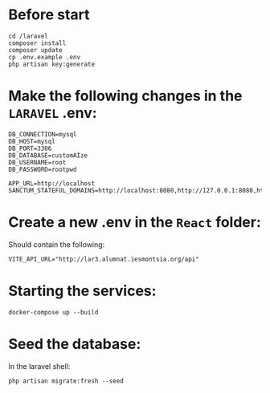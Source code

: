 # Before start
```
cd /laravel
composer install
composer update
cp .env.example .env
php artisan key:generate
```

# Make the following changes in the `LARAVEL` .env:
```
DB_CONNECTION=mysql
DB_HOST=mysql
DB_PORT=3306
DB_DATABASE=customAIze
DB_USERNAME=root
DB_PASSWORD=rootpwd

APP_URL=http://localhost
SANCTUM_STATEFUL_DOMAINS=http://localhost:8080,http://127.0.0.1:8080,http://localhost:3000,http://127.0.0.1:3000
```

# Create a new .env in the `React` folder:
Should contain the following:
```
VITE_API_URL="http://lar3.alumnat.iesmontsia.org/api"
```

# Starting the services:
```
docker-compose up --build
```

# Seed the database:
In the laravel shell:
```
php artisan migrate:fresh --seed
```
